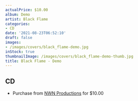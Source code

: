 ```yaml
---
actualPrice: $10.00
album: Demo
artist: Black Flame
categories:
- CD
date: '2021-08-23T06:52:10'
draft: false
images:
- /images/covers/black_flame-demo.jpg
inStock: true
thumbnailImage: /images/covers/black_flame-demo-thumb.jpg
title: Black Flame - Demo
---
```


## CD
* Purchase from [NWN Productions](http://shop.nwnprod.com/index.php?route=product/product&path=93&product_id=16977&sort=pd.name&order=ASC) for $10.00
